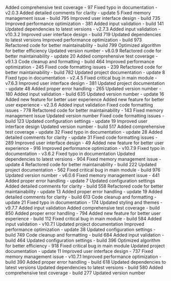 
Added comprehensive test coverage - 97
Fixed typo in documentation - v2.0.3
Added detailed comments for clarity - update 5
Fixed memory management issue - build 795
Improved user interface design - build 735
Improved performance optimization - 381
Added input validation - build 141
Updated dependencies to latest versions - v2.7.3
Added input validation - v10.3.2
Improved user interface design - build 719
Updated dependencies to latest versions
Improved performance optimization - build 973
Refactored code for better maintainability - build 799
Optimized algorithm for better efficiency
Updated version number - v8.0.9
Refactored code for better maintainability - update 20
Added comprehensive test coverage - v9.1.3
Code cleanup and formatting - build 464
Improved performance optimization - 245
Fixed code formatting issues - 239
Refactored code for better maintainability - build 782
Updated project documentation - update 8
Fixed typo in documentation - v2.4.5
Fixed critical bug in main module - v7.6.3
Improved user interface design - 381
Updated project documentation - update 48
Added proper error handling - 265
Updated version number - 180
Added input validation - build 635
Updated version number - update 16
Added new feature for better user experience
Added new feature for better user experience - v2.3.6
Added input validation
Fixed code formatting issues - 778
Refactored code for better maintainability - 143
Fixed memory management issue
Updated version number
Fixed code formatting issues - build 123
Updated configuration settings - update 19
Improved user interface design
Updated version number - build 517
Added comprehensive test coverage - update 32
Fixed typo in documentation - update 28
Added detailed comments for clarity - update 31
Fixed code formatting issues - 289
Improved user interface design - 49
Added new feature for better user experience - 916
Improved performance optimization - v10.7.9
Fixed typo in documentation - v3.6.2
Fixed typo in documentation
Updated dependencies to latest versions - 904
Fixed memory management issue - update 4
Refactored code for better maintainability - build 222
Updated project documentation - 562
Fixed critical bug in main module - build 976
Updated version number - v6.0.6
Fixed memory management issue - 441
Added proper error handling - update 7
Updated configuration settings
Added detailed comments for clarity - build 558
Refactored code for better maintainability - update 13
Added proper error handling - update 19
Added detailed comments for clarity - build 613
Code cleanup and formatting - update 21
Fixed typo in documentation - 174
Updated styling and themes - v9.7.7
Added input validation
Added comprehensive test coverage - build 850
Added proper error handling - 794
Added new feature for better user experience - build 112
Fixed critical bug in main module - build 584
Added input validation - v10.7.1
Updated project documentation
Improved performance optimization - update 38
Updated configuration settings - build 749
Code cleanup and formatting - build 684
Added input validation - build 464
Updated configuration settings - build 396
Optimized algorithm for better efficiency - 918
Fixed critical bug in main module
Updated project documentation - update 11
Improved user interface design - 737
Fixed memory management issue - v10.7.1
Improved performance optimization - build 390
Added proper error handling - build 618
Updated dependencies to latest versions
Updated dependencies to latest versions - build 580
Added comprehensive test coverage - build 277
Updated version number

